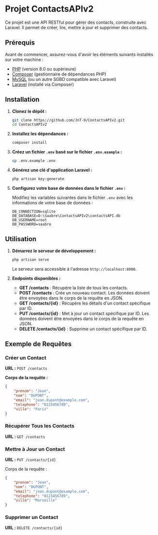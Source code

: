 # Projet ContactsAPIv2

Ce projet est une API RESTful pour gérer des contacts, construite avec Laravel. Il permet de créer, lire, mettre à jour et supprimer des contacts.

## Prérequis

Avant de commencer, assurez-vous d'avoir les éléments suivants installés sur votre machine :

- [PHP](https://www.php.net/) (version 8.0 ou supérieure)
- [Composer](https://getcomposer.org/) (gestionnaire de dépendances PHP)
- [MySQL](https://www.mysql.com/) (ou un autre SGBD compatible avec Laravel)
- [Laravel](https://laravel.com/) (installé via Composer)

## Installation

1. **Clonez le dépôt :**

    ```bash
    git clone https://github.com/JnT-9/ContactsAPIv2.git
    cd ContactsAPIv2
    ```

2. **Installez les dépendances :**

    ```bash
    composer install
    ```

3. **Créez un fichier `.env` basé sur le fichier `.env.example` :**

    ```bash
    cp .env.example .env
    ```

4. **Générez une clé d'application Laravel :**

    ```bash
    php artisan key:generate
    ```

5. **Configurez votre base de données dans le fichier `.env` :**

    Modifiez les variables suivantes dans le fichier `.env` avec les informations de votre base de données :

    ```env
    DB_CONNECTION=sqlite
    DB_DATABASE=D:\Saabre\ContactsAPIv2\contactsAPI.db
    DB_USERNAME=root
    DB_PASSWORD=saabre
    ```

## Utilisation

1. **Démarrez le serveur de développement :**

    ```bash
    php artisan serve
    ```

    Le serveur sera accessible à l'adresse `http://localhost:8000`.

2. **Endpoints disponibles :**

    - **GET /contacts** : Récupère la liste de tous les contacts.
    - **POST /contacts** : Crée un nouveau contact. Les données doivent être envoyées dans le corps de la requête en JSON.
    - **GET /contacts/{id}** : Récupère les détails d'un contact spécifique par ID.
    - **PUT /contacts/{id}** : Met à jour un contact spécifique par ID. Les données doivent être envoyées dans le corps de la requête en JSON.
    - **DELETE /contacts/{id}** : Supprime un contact spécifique par ID.

## Exemple de Requêtes

### Créer un Contact

**URL :** `POST /contacts`

**Corps de la requête :**

```json
{
    "prenom": "Jean",
    "nom": "DUPONT",
    "email": "jean.dupont@example.com",
    "telephone": "0123456789",
    "ville": "Paris"
}
```

### Récupérer Tous les Contacts

**URL :** `GET /contacts`

### Mettre à Jour un Contact

**URL :** `PUT /contacts/{id}`

Corps de la requête :

```json
{
    "prenom": "Jean",
    "nom": "DUPONT",
    "email": "jean.dupont@example.com",
    "telephone": "0123456789",
    "ville": "Marseille"
}
```

### Supprimer un Contact

**URL :** `DELETE /contacts/{id}`
